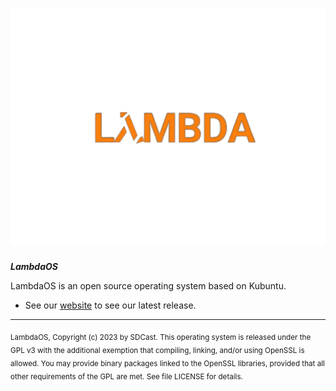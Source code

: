# ![Logo](lambda.png)

***LambdaOS***

LambdaOS is an open source operating system based on Kubuntu.
- See our [website](https://theosteam.github.io/lambdaos) to see our latest release.
---

<sub>
LambdaOS, Copyright (c) 2023 by SDCast.
</sub>

<sub>
This operating system is released under the GPL v3 with the additional exemption
that compiling, linking, and/or using OpenSSL is allowed. You may
provide binary packages linked to the OpenSSL libraries, provided that
all other requirements of the GPL are met.
See file LICENSE for details.
</sub>

